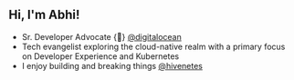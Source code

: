 <h2> Hi, I'm Abhi!</h2>

- Sr. Developer Advocate {🥑} [@digitalocean](https://www.digitalocean.com/) 
- Tech evangelist exploring the cloud-native realm with a primary focus on Developer Experience and Kubernetes
- I enjoy building and breaking things [@hivenetes](https://github.com/hivenetes)
